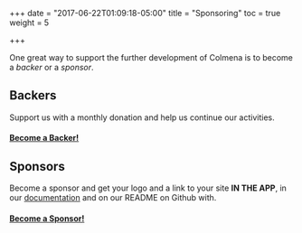 +++
date = "2017-06-22T01:09:18-05:00"
title = "Sponsoring"
toc = true
weight = 5

+++

One great way to support the further development of Colmena is to become a *backer* or a *sponsor*.

## Backers

Support us with a monthly donation and help us continue our activities.

#### [Become a Backer!](https://opencollective.com/colmena/backer/0/website)


## Sponsors

Become a sponsor and get your logo and  a link to your site **IN THE APP**, in our [documentation](https://colmena-docs.now.sh) and on our README on Github with.

#### [Become a Sponsor!](https://opencollective.com/colmena/sponsor/0/website)
